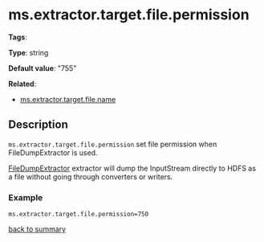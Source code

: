 # ms.extractor.target.file.permission

**Tags**: 

**Type**: string

**Default value**: "755"

**Related**:
- [ms.extractor.target.file.name](https://github.com/linkedin/data-integration-library/blob/master/docs/parameters/ms.extractor.target.file.name.md)

## Description

`ms.extractor.target.file.permission` set file permission when 
FileDumpExtractor is used.

[FileDumpExtractor](https://github.com/linkedin/data-integration-library/blob/master/docs/components/FileDumpExtractor.md) 
extractor will dump the InputStream directly to HDFS as a file
without going through converters or writers.

### Example

`ms.extractor.target.file.permission=750`

[back to summary](https://github.com/linkedin/data-integration-library/blob/master/docs/parameters/summary.md#msextractortargetfilepermission)
